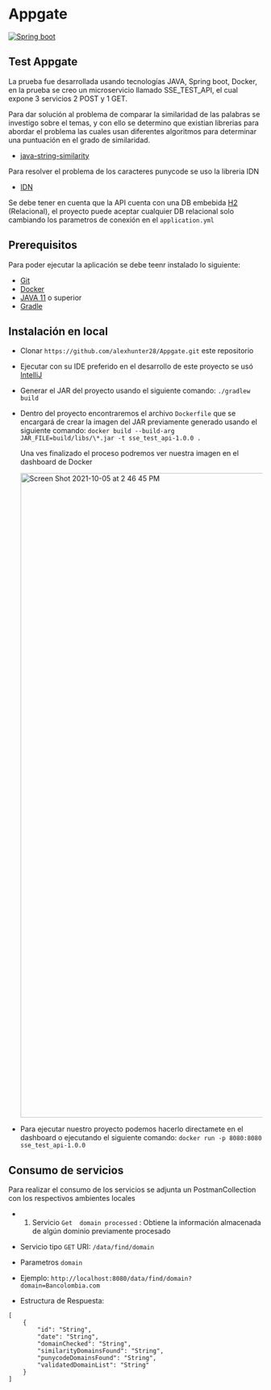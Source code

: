 # Appgate
[![Spring boot](https://img.shields.io/badge/Spring%20boot-2.5.5-green)](https://spring.io/)


## Test Appgate

La prueba fue desarrollada usando tecnologías JAVA, Spring boot, Docker, en la prueba se creo un microservicio llamado SSE_TEST_API, el cual expone 3 servicios 2 POST y 1 GET.

Para dar solución al problema de comparar la similaridad de las palabras se investigo sobre el temas, y con ello se determino que existian librerias  para abordar el problema las cuales usan diferentes algoritmos para determinar una puntuación en el grado de similaridad.

* [java-string-similarity](https://github.com/rrice/java-string-similarity)

Para resolver el problema de los caracteres punycode se uso la libreria IDN
* [IDN](https://docs.oracle.com/javase/7/docs/api/java/net/IDN.html)

Se debe tener en cuenta que la API cuenta con una DB embebida [H2](https://www.h2database.com/) (Relacional), el proyecto puede aceptar cualquier DB relacional solo cambiando los parametros de conexión en el `application.yml`

## Prerequisitos

Para poder ejecutar la aplicación se debe teenr instalado lo siguiente:

* [Git](http://git-scm.com/)
* [Docker](https://www.docker.com/)
* [JAVA 11](https://www.oracle.com/java/technologies/downloads/) o superior
* [Gradle](https://gradle.org/)
 
## Instalación en local
* Clonar `https://github.com/alexhunter28/Appgate.git` este repositorio
* Ejecutar con su IDE preferido en el desarrollo de este proyecto se usó [IntelliJ](https://www.jetbrains.com/)
* Generar el JAR del proyecto usando el siguiente comando: `./gradlew build`
* Dentro del proyecto encontraremos el archivo `Dockerfile` que se encargará de crear la imagen del JAR previamente 
  generado usando el siguiente comando: `docker build --build-arg JAR_FILE=build/libs/\*.jar -t sse_test_api-1.0.0 .`
  
  Una ves finalizado el proceso podremos ver nuestra imagen en el dashboard de Docker
  
  <img width="1276" alt="Screen Shot 2021-10-05 at 2 46 45 PM" src="https://user-images.githubusercontent.com/36106982/136092733-ba29e570-532d-4417-a779-b13f4bb6b760.png">

* Para ejecutar nuestro proyecto podemos hacerlo directamete en el dashboard o ejecutando el siguiente comando:
  `docker run -p 8080:8080 sse_test_api-1.0.0`



## Consumo de servicios

Para realizar el consumo de los servicios se adjunta un PostmanCollection con los respectivos ambientes locales

* 1. Servicio `Get  domain processed` : Obtiene la información almacenada de algún dominio previamente procesado
* Servicio tipo `GET` URI: `/data/find/domain`
* Parametros `domain`
* Ejemplo: `http://localhost:8080/data/find/domain?domain=Bancolombia.com`

* Estructura de Respuesta:

````
[
    {
        "id": "String",
        "date": "String",
        "domainChecked": "String",
        "similarityDomainsFound": "String",
        "punycodeDomainsFound": "String",
        "validatedDomainList": "String"     
    }
]

````



